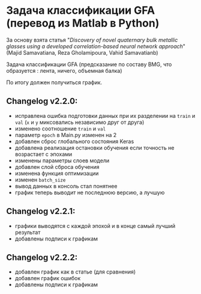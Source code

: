 # Задача классификации GFA (перевод из Matlab в Python)
За основу взята статья "*Discovery of novel quaternary bulk metallic glasses using a developed correlation-based neural network approach*" (Majid Samavatiana, Reza Gholamipoura, Vahid Samavatianb)

Задача классификации GFA (предсказание по составу BMG, что образуется : лента, ничего, объемная балка)

По итогу должен получиться график. 

## Changelog v2.2.0:
- исправлена ошибка подготовки данных при их разделении на `train` и `val` (`x` и `y` миксовались независимо друг от друга)
- изменено соотношение `train` и `val` 
- параметр `epoch` в Main.py изменен на 2
- добавлен сброс глобального состояния Keras
- добавлена реализация остановки обучения если точность не возрастает с эпохами
- изменены параметры слоев модели
- добавлен слой сброса обучения
- изменена функция оптимизации
- изменен `batch_size`
- вывод данных в консоль стал понятнее
- график теперь выводит не последнюю версию, а лучшую

## Changelog v2.2.1:
- графики выводятся с каждой эпохой и в конце самый лучший результат
- добавлены подписи к графикам

## Changelog v2.2.2:
- добавлен график как в статье (для сравнения)
- добавлен график ошибок
- добавлены подписи к графикам